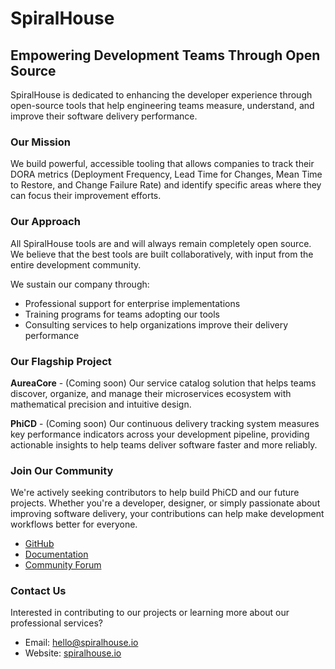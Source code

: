 # SpiralHouse

## Empowering Development Teams Through Open Source

SpiralHouse is dedicated to enhancing the developer experience through open-source tools that help engineering teams
measure, understand, and improve their software delivery performance.

### Our Mission

We build powerful, accessible tooling that allows companies to track their DORA metrics (Deployment Frequency, Lead
Time for Changes, Mean Time to Restore, and Change Failure Rate) and identify specific areas where they can focus
their improvement efforts.

### Our Approach

All SpiralHouse tools are and will always remain completely open source. We believe that the best tools are built
collaboratively, with input from the entire development community. 

We sustain our company through:
- Professional support for enterprise implementations
- Training programs for teams adopting our tools
- Consulting services to help organizations improve their delivery performance

### Our Flagship Project

**AureaCore** - (Coming soon) Our service catalog solution that helps teams discover, organize, and manage their microservices
ecosystem with mathematical precision and intuitive design.

**PhiCD** - (Coming soon) Our continuous delivery tracking system measures key performance indicators across your development
pipeline, providing actionable insights to help teams deliver software faster and more reliably.

### Join Our Community

We're actively seeking contributors to help build PhiCD and our future projects. Whether you're a developer,
designer, or simply passionate about improving software delivery, your contributions can help make development
workflows better for everyone.

- [GitHub](https://github.com/spiralhouse)
- [Documentation](https://docs.spiralhouse.io)
- [Community Forum](https://community.spiralhouse.io)

### Contact Us

Interested in contributing to our projects or learning more about our professional services?

- Email: hello@spiralhouse.io
- Website: [spiralhouse.io](https://spiralhouse.io)

